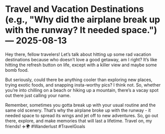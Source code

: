 # Travel and Vacation Destinations (e.g., "Why did the airplane break up with the runway? It needed space.") — 2025-08-13

Hey there, fellow travelers! Let’s talk about hitting up some rad vacation destinations because who doesn’t love a good getaway, am I right? It’s like hitting the refresh button on life, except with a killer view and maybe some bomb food.

But seriously, could there be anything cooler than exploring new places, trying exotic foods, and snapping insta-worthy pics? I think not. So, whether you’re into chilling on a beach or hiking up a mountain, there’s a vacay spot out there just calling your name.

Remember, sometimes you gotta break up with your usual routine and the same old scenery. That’s why the airplane broke up with the runway - it needed space to spread its wings and jet off to new adventures. So, go out there, explore, and make memories that will last a lifetime. Travel on, my friends! ✈️🌍 #Wanderlust #TravelGoals